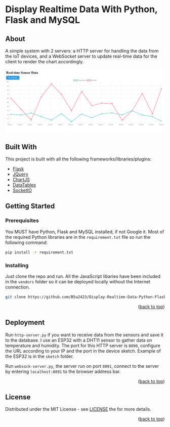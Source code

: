 <a id="readme-top"></a>

# Display Realtime Data With Python, Flask and MySQL

## About

A simple system with 2 servers: a HTTP server for handling the data from the IoT devices, and a WebSocket server to update real-time data for the client to render the chart accordingly.

![Example Chart](/assets/rt-chart.png)

## Built With

This project is built with all the following frameworks/libraries/plugins:

* [Flask](https://flask.palletsprojects.com/en/3.0.x/)
* [JQuery](https://jquery.com/)
* [ChartJS](https://www.chartjs.org/)
* [DataTables](https://datatables.net/)
* [SocketIO](https://socket.io/)

## Getting Started

### Prerequisites

You MUST have Python, Flask and MySQL installed, if not Google it. Most of the required Python libraries are in the `requirement.txt` file so run the following command:

```bash
pip install -r requirement.txt
```

### Installing

Just clone the repo and run. All the JavaScript libaries have been included in the `vendors` folder so it can be deployed locally without the Internet connection.

```bash
git clone https://github.com/B5u2423/Display-Realtime-Data-Python-Flask-MySQL.git python-display-realtime
```

<p align="right">(<a href="#readme-top">back to top</a>)</p>

## Deployment

Run `http-server.py` if you want to receive data from the sensors and save it to the database. I use an ESP32 with a DHT11 sensor to gather data on temperature and humidity. The port for this HTTP server is `8090`, configure the URL according to your IP and the port in the device sketch. Example of the ESP32 is in the `sketch` folder.

Run `websock-server.py`, the server run on port `8091`, connect to the server by entering `localhost:8091` to the browser address bar.

<p align="right">(<a href="#readme-top">back to top</a>)</p>

## License

Distributed under the MIT License - see [LICENSE](LICENSE) the for more details.

<p align="right">(<a href="#readme-top">back to top</a>)</p>